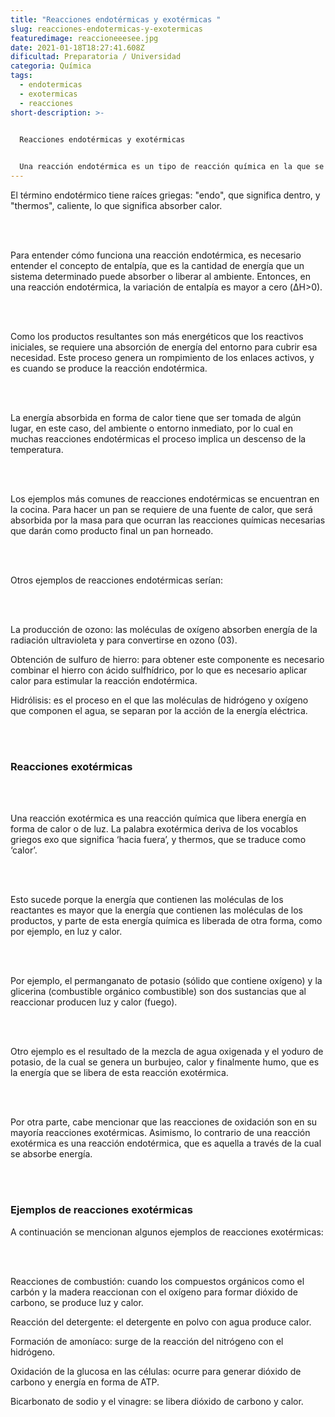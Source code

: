 ```yaml
---
title: "Reacciones endotérmicas y exotérmicas "
slug: reacciones-endotermicas-y-exotermicas
featuredimage: reaccioneeesee.jpg
date: 2021-01-18T18:27:41.608Z
dificultad: Preparatoria / Universidad
categoria: Química
tags:
  - endotermicas
  - exotermicas
  - reacciones
short-description: >-
  

  Reacciones endotérmicas y exotérmicas 


  Una reacción endotérmica es un tipo de reacción química en la que se consume energía en forma de calor, por lo que el producto obtenido tiene una energía mayor que los reactivos iniciales.
---
```



El término endotérmico tiene raíces griegas: "endo", que significa dentro, y "thermos", caliente, lo que significa absorber calor.

<br/> <br/>

Para entender cómo funciona una reacción endotérmica, es necesario entender el concepto de entalpía, que es la cantidad de energía que un sistema determinado puede absorber o liberar al ambiente. Entonces, en una reacción endotérmica, la variación de entalpía es mayor a cero (ΔH>0).

<br/> <br/>

Como los productos resultantes son más energéticos que los reactivos iniciales, se requiere una absorción de energía del entorno para cubrir esa necesidad. Este proceso genera un rompimiento de los enlaces activos, y es cuando se produce la reacción endotérmica.

<br/> <br/>

La energía absorbida en forma de calor tiene que ser tomada de algún lugar, en este caso, del ambiente o entorno inmediato, por lo cual en muchas reacciones endotérmicas el proceso implica un descenso de la temperatura.

<br/> <br/>

Los ejemplos más comunes de reacciones endotérmicas se encuentran en la cocina. Para hacer un pan se requiere de una fuente de calor, que será absorbida por la masa para que ocurran las reacciones químicas necesarias que darán como producto final un pan horneado.

<br/> <br/>

Otros ejemplos de reacciones endotérmicas serían:

<br/> <br/>

La producción de ozono: las moléculas de oxígeno absorben energía de la radiación ultravioleta y para convertirse en ozono (03).

Obtención de sulfuro de hierro: para obtener este componente es necesario combinar el hierro con ácido sulfhídrico, por lo que es necesario aplicar calor para estimular la reacción endotérmica.

Hidrólisis: es el proceso en el que las moléculas de hidrógeno y oxígeno que componen el agua, se separan por la acción de la energía eléctrica.

<br/> <br/>

### Reacciones exotérmicas 

<br/> <br/>

Una reacción exotérmica es una reacción química que libera energía en forma de calor o de luz. La palabra exotérmica deriva de los vocablos griegos exo que significa ‘hacia fuera’, y thermos, que se traduce como ‘calor’.

<br/> <br/>

Esto sucede porque la energía que contienen las moléculas de los reactantes es mayor que la energía que contienen las moléculas de los productos, y parte de esta energía química es liberada de otra forma, como por ejemplo, en luz y calor.

<br/> <br/>

Por ejemplo, el permanganato de potasio (sólido que contiene oxígeno) y la glicerina (combustible orgánico combustible) son dos sustancias que al reaccionar producen luz y calor (fuego).

<br/> <br/>

Otro ejemplo es el resultado de la mezcla de agua oxigenada y el yoduro de potasio, de la cual se genera un burbujeo, calor y finalmente humo, que es la energía que se libera de esta reacción exotérmica.

<br/> <br/>

Por otra parte, cabe mencionar que las reacciones de oxidación son en su mayoría reacciones exotérmicas. Asimismo, lo contrario de una reacción exotérmica es una reacción endotérmica, que es aquella a través de la cual se absorbe energía.

<br/> <br/>

### Ejemplos de reacciones exotérmicas

A continuación se mencionan algunos ejemplos de reacciones exotérmicas:

<br/> <br/>

Reacciones de combustión: cuando los compuestos orgánicos como el carbón y la madera reaccionan con el oxígeno para formar dióxido de carbono, se produce luz y calor.

Reacción del detergente: el detergente en polvo con agua produce calor.

Formación de amoníaco: surge de la reacción del nitrógeno con el hidrógeno.

Oxidación de la glucosa en las células: ocurre para generar dióxido de carbono y energía en forma de ATP.

Bicarbonato de sodio y el vinagre: se libera dióxido de carbono y calor.
